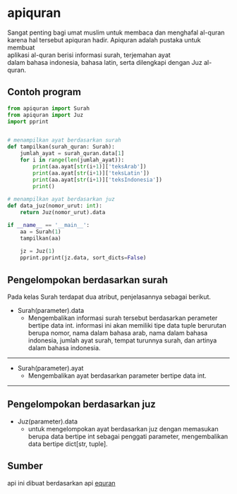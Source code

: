 # apiquran
Sangat penting bagi umat muslim untuk membaca dan menghafal al-quran\
karena hal tersebut apiquran hadir. Apiquran adalah pustaka untuk membuat\
aplikasi al-quran berisi informasi surah, terjemahan ayat\
dalam bahasa indonesia, bahasa latin, serta dilengkapi dengan Juz al-quran.

## Contoh program
```python
from apiquran import Surah 
from apiquran import Juz
import pprint


# menampilkan ayat berdasarkan surah
def tampilkan(surah_quran: Surah):
    jumlah_ayat = surah_quran.data[1]
    for i in range(len(jumlah_ayat)):
        print(aa.ayat[str(i+1)]['teksArab'])
        print(aa.ayat[str(i+1)]['teksLatin'])
        print(aa.ayat[str(i+1)]['teksIndonesia'])
        print()
        
# menampilkan ayat berdasarkan juz
def data_juz(nomor_urut: int):
    return Juz(nomor_urut).data

if __name__ == '__main__': 
    aa = Surah(1)
    tampilkan(aa)
    
    jz = Juz(1)
    pprint.pprint(jz.data, sort_dicts=False)

```
## Pengelompokan berdasarkan surah
Pada kelas Surah terdapat dua atribut, penjelasannya sebagai berikut.
- Surah(parameter).data
  - Mengembalikan informasi surah tersebut berdasarkan perameter
  bertipe data int. informasi ini akan memiliki tipe data tuple berurutan
  berupa nomor, nama dalam bahasa arab, nama dalam bahasa indonesia, jumlah ayat surah, tempat turunnya surah,
  dan artinya dalam bahasa indonesia.
---
- Surah(parameter).ayat
  - Mengembalikan ayat berdasarkan parameter bertipe data int.
---
## Pengelompokan berdasarkan juz
- Juz(parameter).data 
	- untuk mengelompokan ayat berdasarkan juz dengan memasukan
	berupa data bertipe int sebagai penggati parameter,
	mengembalikan data bertipe dict[str, tuple].

## Sumber
api ini dibuat berdasarkan api [equran](https://equran.id/apidev)
